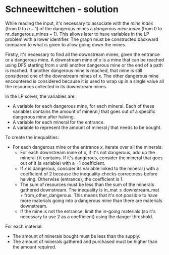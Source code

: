 # Schneewittchen - solution

While reading the input, it's necessary to associate with the _mine index_ (from $0$ to $n-1$) of the dangerous mines a _dangerous mine index_ (from $0$ to $\text{nr\_dangerous\_mines}-1$). This allows later to have variables in the LP problem with a lower identifier. The graph must be constructed backward compared to what is given to allow going down the mines.

Firstly, it's necessary to find all the downstream mines, given the entrance or a dangerous mine. A downstream mine of $x$ is a mine that can be reached using DFS starting from $x$ until another dangerous mine or the end of a path is reached. If another dangerous mine is reached, that mine is still considered one of the downstream mines of $x$. The other dangerous mine encountered is considered because it is used to wrap up in a single value all the resources collected in its downstream mines.

In the LP solver, the variables are:
- A variable for each dangerous mine, for each mineral. Each of these variables contains the amount of mineral $j$ that goes out of a specific dangerous mine after halving.
- A variable for each mineral for the entrance.
- A variable to represent the amount of mineral $j$ that needs to be bought.

To create the inequalities:
- For each dangerous mine or the entrance $x$, iterate over all the minerals:
  - For each downstream mine of $x$, if it's not dangerous, add up the mineral $j$ it contains. If it's dangerous, consider the mineral that goes out of it (a variable) with a $-1$ coefficient.
  - If $x$ is dangerous, consider its variable linked to the mineral $j$ with a coefficient of $2$ because the inequality checks correctness before halving. Otherwise (entrance), the coefficient is $1$.
  - The sum of resources must be less than the sum of the minerals gathered downstream. The inequality is $\text{in\_mat} \leq \text{downstream\_mat} + \text{from\_other\_dangerous}$. This means that it's not possible to have more materials going into a dangerous mine than there are materials downstream.
  - If the mine is not the entrance, limit the in-going materials (so it's necessary to use $2$ as a coefficient) using the danger threshold.

For each material:
  - The amount of minerals bought must be less than the supply.
  - The amount of minerals gathered and purchased must be higher than the amount required.